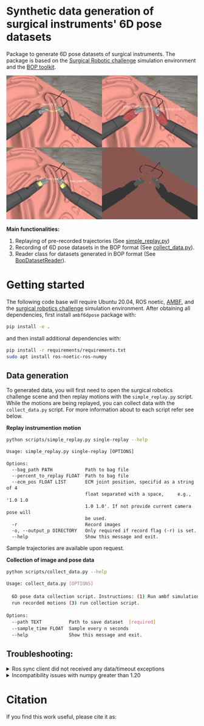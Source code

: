 # Synthetic data generation of surgical instruments' 6D pose datasets​ 

Package to generate 6D pose datasets of surgical instruments. The package is based on the [Surgical Robotic challenge][SRC-github] simulation environment and the [BOP toolkit][BOP-github].

<p align="center">
<img src="./docs/imgs/main_fig.png" width="700">
</p>


**Main functionalities:**

1. Replaying of pre-recorded trajectories (See [simple_replay.py](./scripts/simple_replay.py)) 
2. Recording of  6D pose datasets in the BOP format (See [collect_data.py](./scripts/collect_data.py)).
3. Reader class for datasets generated in BOP format (See [BopDatasetReader](./ambf6dpose/DataCollection/BOPSaver/BopReader.py)).

# Getting started

The following code base will require Ubuntu 20.04, ROS noetic, [AMBF][ambf-github], and the [surgical robotics challenge][SRC-github] simulation environment. After obtaining all dependencies, first install `ambf6dpose` package with:

```bash
pip install -e .
```

and then install additional dependencies with:

```bash
pip install -r requirements/requirements.txt
sudo apt install ros-noetic-ros-numpy
```

## Data generation  

To generated data, you will first need to open the surgical robotics challenge scene and then replay motions with the `simple_replay.py` script. While the motions are being replayed, you can collect data with the `collect_data.py` script. For more information about to each script refer see below.


**Replay instrumention motion**

```bash
python scripts/simple_replay.py single-replay --help
```

```
Usage: simple_replay.py single-replay [OPTIONS]

Options:
  --bag_path PATH            Path to bag file
  --percent_to_replay FLOAT  Path to bag file
  --ecm_pos FLOAT LIST       ECM joint position, specifid as a string of 4
                             float separated with a space,     e.g., '1.0 1.0
                             1.0 1.0'. If not provide current camera pose will
                             be used.
  -r                         Record images
  -o, --output_p DIRECTORY   Only required if record flag (-r) is set.
  --help                     Show this message and exit.
```

Sample trajectories are available upon request.

**Collection of image and pose data**
```bash
python scripts/collect_data.py --help
```

```bash
Usage: collect_data.py [OPTIONS]

  6D pose data collection script. Instructions: (1) Run ambf simulation (2)
  run recorded motions (3) run collection script.

Options:
  --path TEXT          Path to save dataset  [required]
  --sample_time FLOAT  Sample every n seconds
  --help               Show this message and exit.
```


## Troubleshooting:

<details>
<summary> Ros sync client did not received any data/timeout exceptions </summary>
<br>
Ros topic for images are hardcoded on the <a href="./ambf6dpose/DataCollection/Rostopics.py">Rostopics.py</a>. If you are using a different topic names, the ROS sync client will not generate any data to be saved. In particular, check if the toolpitchlink state for PSM1 and PSM2 are being published. These are not published by default on the simulation environment

```
/ambf/env/psm1/toolpitchlink/Command
/ambf/env/psm2/toolpitchlink/Command
```

To start publishing change the toolpitchlink BODY `passive flag` to `false` in the [PSM ADF files](https://github.com/surgical-robotics-ai/surgical_robotics_challenge/blob/eb82bdea8a10550b8dfad6fc9f8dd8002c6ad925/ADF/psm1.yaml#L415). You will have to do this for both PSMs.

</details>

<details>
<summary> Incompatibility issues with numpy greater than 1.20 </summary>

<br>
If you find incompatibility issues with your numpy version, you will probably need to modify some source files of <code>ros_numpy</code> to remove the numpy deprecated attributes. Replace <code>np.float</code> for <code>float</code> at line 224 of <code>point_cloud2.py</code>.  

<br>

``` bash
File "/opt/ros/noetic/lib/python3/dist-packages/ros_numpy/point_cloud2.py", li ne 224 , in def get_xyz_points(cloud_array, remove_nans=True, dtype=np.float):
File "/home/jin/.local/lib/python3.8/site-packages/numpy/init.py", line 30 5 , in _getattr

raise AttributeError(former_attrs[attr])
AttributeError: module 'numpy' has no attribute 'float'.
'np.float" was a deprecated alias for the builtin 'float'. To avoid this error 
In existing code, use 'float' by itself. Doing this will not modify any behavior and is safe. If you specifically wanted the numpy scalar type, use 'np.float64" here.
The aliases was originally deprecated in NumPy 1.20; for more details and guidan ce see the original release note at:
https://numpy.org/devdocs/release/1.20.0-notes.html#deprecations
```

</details>


# Citation
If you find this work useful, please cite it as:

```bibtex

```

[//]: # (Important resources)

[SRC-github]: https://github.com/surgical-robotics-ai/surgical_robotics_challenge
[BOP-github]: https://github.com/thodan/bop_toolkit 
[ambf-github]: https://github.com/WPI-AIM/ambf/tree/ambf-2.0
